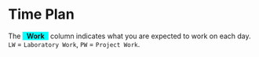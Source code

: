 # Time Plan
The <span style="background-color: aqua; display: inline-block; padding: 0 8px; font-weight: bold;">Work</span> column indicates what you are expected to work on each day. `LW` = `Laboratory Work`, `PW` = `Project Work`.

<TimePlan
	:startDate='new Date(2020, 0, 13)'
	:columns='[
		{key: "l", name: "Lectures", color: "orange"},
		{key: "w", name: "Work", color: "aqua"},
		{key: "s", name: "Lab Sessions", color: "yellow"},
		{key: "i", name: "Important", color: "red"},
	]'
	:rows='[
		// 3
		{l: "Introduction, Tutorial: Client-side JS", w: "LW, PW Part 1"},
		{w: "LW, PW Part 1"},
		{w: "LW, PW Part 1"},
		{w: "LW, PW Part 2"},
		{w: "LW, PW Part 2", s: "G2"},
		{},
		{},
		// 4
		{w: "LW, PW Part 2", s: "G3"},
		{w: "LW, PW Part 3", s: "G1"},
		{w: "PW Part 3", l: "Tutorial: Layered Web App in Docker"},
		{w: "PW Part 3"},
		{w: "PW Part 4", s: "G2"},
		{},
		{},
		// 5
		{w: "PW Part 4", s: "G3"},
		{w: "PW Part 4", s: "G1"},
		{w: "PW Part 4"},
		{w: "PW Part 4"},
		{w: "PW Part 4", s: "G2"},
		{},
		{},
		// 6
		{w: "PW Part 4", s: "G3"},
		{w: "PW Part 5", s: "G1"},
		{w: "PW Part 5", l: "Tutorial: Dependency Injection and ORM"},
		{w: "PW Part 5"},
		{w: "PW Part 6", s: "G2"},
		{i: "Re-exam period."},
		{i: "Re-exam period."},
		// 7 Re-exam period!
		{i: "Re-exam period."},
		{i: "Re-exam period."},
		{i: "Re-exam period."},
		{i: "Re-exam period."},
		{i: "Re-exam period."},
		{i: "Re-exam period."},
		{i: "Re-exam period."},
		// 8
		{w: "PW Part 6", s: "G3"},
		{w: "PW Part 6", s: "G1"},
		{w: "PW Part 6"},
		{w: "PW Part 7"},
		{w: "PW Part 7", s: "G2"},
		{},
		{},
		// 9
		{w: "PW Part 7", s: "G3"},
		{w: "PW Part 7", s: "G1"},
		{l: "Tutorial: REST API and SPA", w: "PW Part 7"},
		{w: "PW Part 8"},
		{w: "PW Part 8", s: "G2"},
		{},
		{},
		// 10
		{w: "PW Part 8", s: "G3"},
		{w: "PW Part 8", s: "G1"},
		{l: "Tutorial: REST API and SPA", w: "PW Part 8"},
		{w: "PW Part 8"},
		{w: "PW Part 9", s: "G2"},
		{},
		{},
		// 11
		{w: "PW Part 9", s: "G3"},
		{w: "PW Part 9", s: "G1"},
		{l: "Repetition/Sample exam", w: "PW Part 9"},
		{w: "PW Part 9"},
		{w: "PW Part 9", s: "G2"},
		{},
		{},
		// 12 Exam period!
		{w: "PW Part 11"},
		{w: "PW Part 11", i: "Inspera Exam"},
		{w: "PW Part 11"},
		{w: "PW Part 11"},
		{w: "PW Part 11"},
		{},
		{},
	]'
/>
